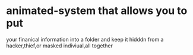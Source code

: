 # animated-system that allows you to put 
your finanical information into a folder
and keep it hidddn from a hacker,thief,or
masked indiviual,all together
